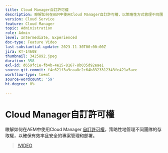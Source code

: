 ```yaml
---
title: Cloud Manager自訂許可權
description: 瞭解如何在AEM中使用Cloud Manager自訂許可權，以策略性方式管理不同團隊的存取權，確保有效率且安全的專案管理和部署。
version: Cloud Service
feature: Cloud Manager
topic: Administration
role: Admin
level: Intermediate, Experienced
doc-type: Feature Video
last-substantial-update: 2023-11-30T00:00:00Z
jira: KT-14608
thumbnail: 3425892.jpeg
duration: 358
exl-id: d659fc1e-fb4b-4e15-8167-8b035d92eae1
source-git-commit: f4c621f3a9caa8c2c64b8323312343fe421a5aee
workflow-type: tm+mt
source-wordcount: '59'
ht-degree: 0%

---
```


# Cloud Manager自訂許可權

瞭解如何在AEM中使用Cloud Manager [自訂許可權](https://experienceleague.adobe.com/docs/experience-manager-cloud-manager/content/requirements/custom-permissions.html)，策略性地管理不同團隊的存取權，以確保有效率且安全的專案管理和部署。

>[!VIDEO](https://video.tv.adobe.com/v/3425892/?learn=on)
